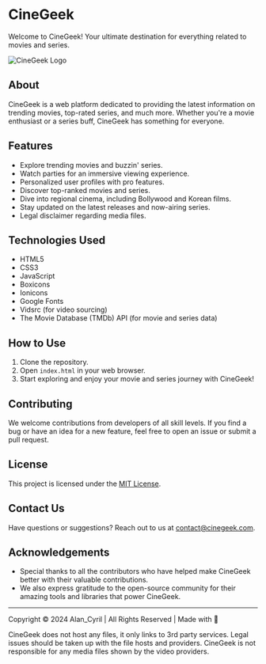 # CineGeek

Welcome to CineGeek! Your ultimate destination for everything related to movies and series. 

![CineGeek Logo](link/to/your/logo.png)

## About

CineGeek is a web platform dedicated to providing the latest information on trending movies, top-rated series, and much more. Whether you're a movie enthusiast or a series buff, CineGeek has something for everyone.

## Features

- Explore trending movies and buzzin' series.
- Watch parties for an immersive viewing experience.
- Personalized user profiles with pro features.
- Discover top-ranked movies and series.
- Dive into regional cinema, including Bollywood and Korean films.
- Stay updated on the latest releases and now-airing series.
- Legal disclaimer regarding media files.

## Technologies Used

- HTML5
- CSS3
- JavaScript
- Boxicons
- Ionicons
- Google Fonts
- Vidsrc (for video sourcing)
- The Movie Database (TMDb) API (for movie and series data)

## How to Use

1. Clone the repository.
2. Open `index.html` in your web browser.
3. Start exploring and enjoy your movie and series journey with CineGeek!

## Contributing

We welcome contributions from developers of all skill levels. If you find a bug or have an idea for a new feature, feel free to open an issue or submit a pull request.

## License

This project is licensed under the [MIT License](LICENSE).

## Contact Us

Have questions or suggestions? Reach out to us at [contact@cinegeek.com](mailto:contact@cinegeek.com).

## Acknowledgements

- Special thanks to all the contributors who have helped make CineGeek better with their valuable contributions.
- We also express gratitude to the open-source community for their amazing tools and libraries that power CineGeek.

---

Copyright &copy; 2024 Alan_Cyril | All Rights Reserved | Made with 🧡

CineGeek does not host any files, it only links to 3rd party services. Legal issues should be taken up with the file hosts and providers. CineGeek is not responsible for any media files shown by the video providers.
